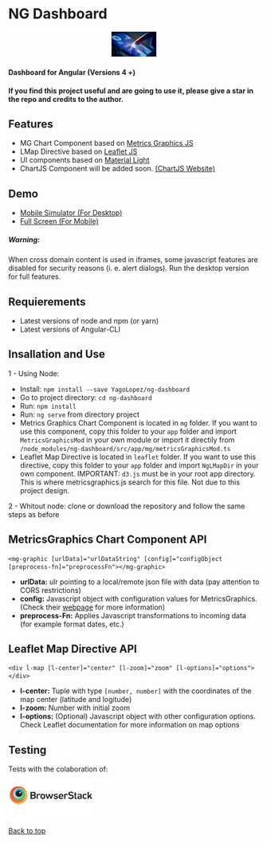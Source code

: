 <p align="center"><h1>NG Dashboard</h1></p>
<p align="center"><img src="src/assets/img/about9.jpg" style="margin: auto; width: 90px"></p>
<p align="center"><h4>Dashboard for Angular (Versions 4 +)<h4></p>

If you find this project useful and are going to use it, please **give a star in the repo** and credits to the author.

## Features

- MG Chart Component based on <a href="http://metricsgraphicsjs.org" target="_blank">Metrics Graphics JS</a>
- LMap Directive based on <a href="http://leafletjs.com" target="_blank">Leaflet JS</a>
- UI components based on <a href="https://github.com/YagoLopez/material-light" target="_blank">Material Light</a>
- ChartJS Component will be added soon. <a href="http://www.chartjs.org/" target="_blank">(ChartJS Website)</a>

## Demo

- <a href="http://mobt.me/ZPt4" target="_blank">Mobile Simulator (For Desktop)</a>
- <a href="https://yagolopez.github.io/ng-dashboard/dist/" target="_blank">Full Screen (For Mobile)</a>

<h5>Warning:</h5>
When cross domain content is used in iframes, some javascript features are disabled for
security reasons (i. e. alert dialogs). Run the desktop version for full features.

## Requierements

- Latest versions of node and npm (or yarn)
- Latest versions of Angular-CLI

## Insallation and Use

1 - Using Node:
- Install: `npm install --save YagoLopez/ng-dashboard`
- Go to project directory: `cd ng-dashboard`
- Run: `npm install`
- Run: `ng serve` from directory project
- Metrics Graphics Chart Component is located in `mg` folder. If you want to use this component,
copy this folder to your `app` folder and import `MetricsGraphicsMod` in your own module or import it directily from
`/node_modules/ng-dashboard/src/app/mg/metricsGraphicsMod.ts`
- Leaflet Map Directive is located in `leaflet` folder. If you want to use this directive, copy this folder to your `app`
folder and import `NgLMapDir` in your own component. IMPORTANT: `d3.js` must be in your root app directory. This is where
metricsgraphics.js search for this file. Not due to this project design.

2 - Whitout node: clone or download the repository and follow the same steps as before

## MetricsGraphics Chart Component API

```HTML5
<mg-graphic [urlData]="urlDataString" [config]="configObject [preprocess-fn]="preprocessFn"></mg-graphic>
```

- <b>urlData:</b> ulr pointing to a local/remote json file with data (pay attention to CORS restrictions)
- <b>config:</b> Javascript object with configuration values for MetricsGraphics. 
(Check their <a href="https://github.com/mozilla/metrics-graphics/wiki/List-of-Options" target="_blank">webpage</a> for more information)
- <b>preprocess-Fn:</b> Applies Javascript transformations to incoming data (for example format dates, etc.)


## Leaflet Map Directive API

```HTML5
<div l-map [l-center]="center" [l-zoom]="zoom" [l-options]="options"></div>
```

- <b>l-center:</b> Tuple with type `[number, number]` with the coordinates of the map center (latitude and logitude)
- <b>l-zoom:</b> Number with initial zoom
- <b>l-options:</b> (Optional) Javascript object with other configuration options. Check Leaflet documentation for more information on map options

## Testing

<div>Tests with the colaboration of:</div>
<a href="https://www.browserstack.com/" target="_blank"><img src="browserstack-logo.png" height="90px"></a>

<a href="#">Back to top</a>
